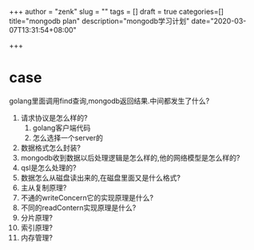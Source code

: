 +++
author = "zenk"
slug = ""
tags = []
draft = true
categories=[]
title="mongodb plan"
description="mongodb学习计划"
date="2020-03-07T13:31:54+08:00"

+++

# case

golang里面调用find查询,mongodb返回结果.中间都发生了什么?

1. 请求协议是怎么样的?
   1. golang客户端代码
   2. 怎么选择一个server的
2. 数据格式怎么封装?
3. mongodb收到数据以后处理逻辑是怎么样的,他的网络模型是怎么样的?
4. qsl是怎么处理的?
5. 数据怎么从磁盘读出来的,在磁盘里面又是什么格式?
6. 主从复制原理?
7. 不通的writeConcern它的实现原理是什么?
8. 不同的readContern实现原理是什么?
9. 分片原理?
10. 索引原理?
11. 内存管理?